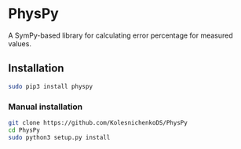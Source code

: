 # PhysPy

A SymPy-based library for calculating error percentage for measured values.

## Installation

```bash
sudo pip3 install physpy
```

### Manual installation

```bash
git clone https://github.com/KolesnichenkoDS/PhysPy
cd PhysPy
sudo python3 setup.py install
```
